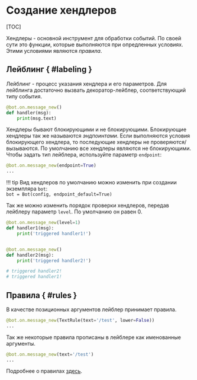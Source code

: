 # Создание хендлеров

[TOC]

Хендлеры - основной инструмент для обработки событий. По своей сути это функции, которые выполняются при опредленных условиях. Этими условиями являются *правила*.

## Лейблинг { #labeling }
Лейблинг - процесс указания хендлера и его параметров. Для лейблинга достаточно вызвать декоратор-лейблер, соответствующий типу события.
```python
@bot.on.message_new()
def handler(msg):
    print(msg.text)
```

Хендлеры бывают блокирующими и не блокирующими. Блокирующие хендлеры так же называются *эндпоинтами*. Если выполняются условия блокирующего хендлера, то последующие хендлеры не проверяются/вызываются. По умолчанию все хендлеры являются не блокирующими.
<br>Чтобы задать тип лейблера, используйте параметр `endpoint`:
```python
@bot.on.message_new(endpoint=True)
...
```

!!! tip
    Вид хендлеров по умолчанию можно изменить при создании экземпляра `bot`:
    <br>`bot = Bot(config, endpoint_default=True)`

Так же можно изменить порядок проверки хендлеров, передав лейблеру параметр `level`. По умолчанию он равен 0.
```python
@bot.on.message_new(level=1)
def handler1(msg):
    print('triggered handler1!')


@bot.on.message_new()
def handler2(msg):
    print('triggered handler2!')

# triggered handler2!
# triggered handler1!
```

## Правила { #rules }
В качестве позиционных аргументов лейблер принимает правила.
```python
@bot.on.message_new(TextRule(text='/test', lower=False))
...
```
Так же некоторые правила прописаны в лейблере как именованные аргументы.
```python
@bot.on.message_new(text='/test')
...
```
Подробнее о правилах [здесь](rules.md).
